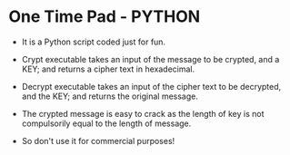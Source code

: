 One Time Pad - PYTHON
=======================

* It is a Python script coded just for fun.
* Crypt executable takes an input of the message to be crypted, and a KEY; and returns a cipher text in hexadecimal.
* Decrypt executable takes an input of the cipher text to be decrypted, and the KEY; and returns the original message.

* The crypted message is easy to crack as the length of key is not compulsorily equal to the length of message. 
* So don't use it for commercial purposes!

